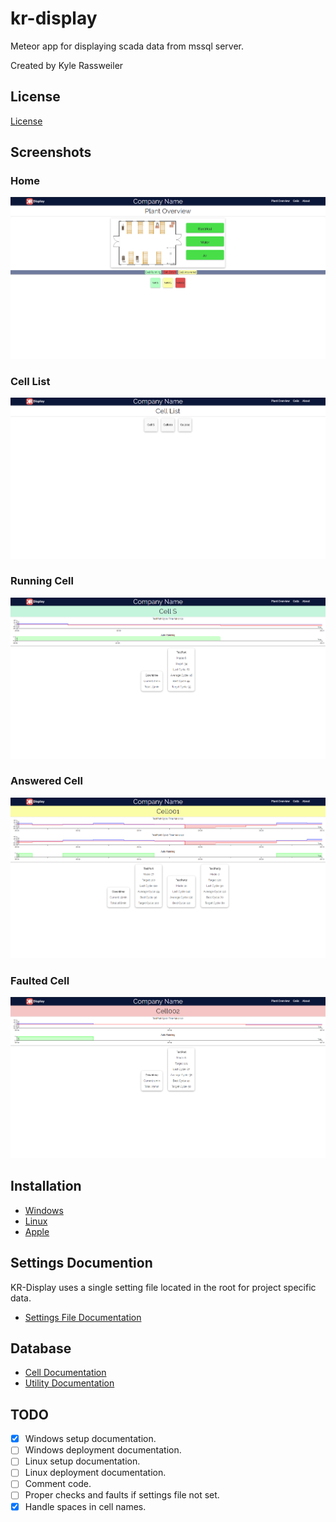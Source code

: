 # kr-display
Meteor app for displaying scada data from mssql server.

Created by Kyle Rassweiler

## License
[License](LICENSE)

## Screenshots
### Home
![Plant Overview](Documentation/Sample001.png)
### Cell List
![Cell List](Documentation/Sample002.png)
### Running Cell
![Cell Running](Documentation/Sample003.png)
### Answered Cell
![Cell Answered](Documentation/Sample004.png)
### Faulted Cell
![Cell Faulted](Documentation/Sample005.png)

## Installation
- [Windows](Documentation/Windows.md)
- [Linux](Documentation/Linux.md)
- [Apple](Documentation/Apple.md)

## Settings Documention
KR-Display uses a single setting file located in the root for project specific data.
- [Settings File Documentation](Documentation/Settings.md)

## Database 
- [Cell Documentation](Documentation/Cells.md)
- [Utility Documentation](Documentation/Utilities.md)

## TODO
- [x] Windows setup documentation.
- [ ] Windows deployment documentation.
- [ ] Linux setup documentation.
- [ ] Linux deployment documentation.
- [ ] Comment code.
- [ ] Proper checks and faults if settings file not set.
- [x] Handle spaces in cell names.